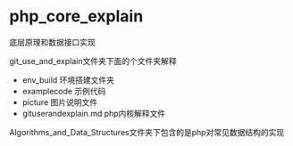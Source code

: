 # php_core_explain
底层原理和数据接口实现

git_use_and_explain文件夹下面的个文件夹解释  
- env_build 环境搭建文件夹
- examplecode 示例代码
- picture 图片说明文件
- gituserandexplain.md  php内核解释文件  

Algorithms_and_Data_Structures文件夹下包含的是php对常见数据结构的实现

